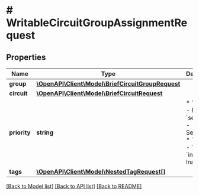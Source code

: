 # # WritableCircuitGroupAssignmentRequest

## Properties

Name | Type | Description | Notes
------------ | ------------- | ------------- | -------------
**group** | [**\OpenAPI\Client\Model\BriefCircuitGroupRequest**](BriefCircuitGroupRequest.md) |  |
**circuit** | [**\OpenAPI\Client\Model\BriefCircuitRequest**](BriefCircuitRequest.md) |  |
**priority** | **string** | * &#x60;primary&#x60; - Primary * &#x60;secondary&#x60; - Secondary * &#x60;tertiary&#x60; - Tertiary * &#x60;inactive&#x60; - Inactive | [optional]
**tags** | [**\OpenAPI\Client\Model\NestedTagRequest[]**](NestedTagRequest.md) |  | [optional]

[[Back to Model list]](../../README.md#models) [[Back to API list]](../../README.md#endpoints) [[Back to README]](../../README.md)
